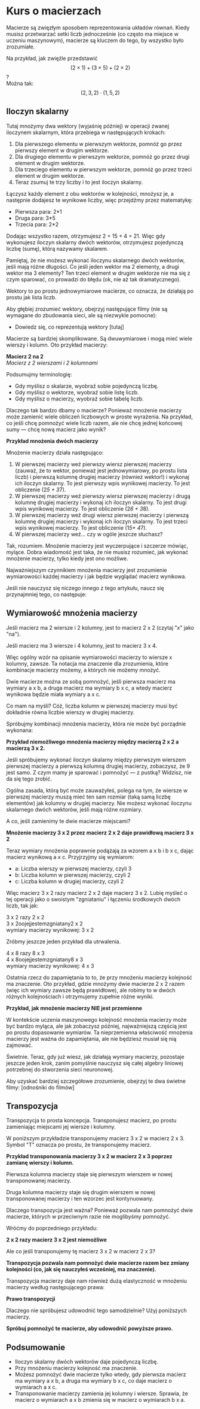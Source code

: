 # Kurs o macierzach

Macierze są zwięzłym sposobem reprezentowania układów równań. Kiedy musisz przetwarzać setki liczb jednocześnie (co często ma miejsce w uczeniu maszynowym), macierze są kluczem do tego, by wszystko było zrozumiałe.

Na przykład, jak zwięźle przedstawić $$(2 \times 1) + (3 \times 5) + (2 \times 2)$$
?   
Można tak:  
$$(2, 3, 2) \cdot(1, 5, 2)$$


## Iloczyn skalarny
Tutaj mnożymy dwa wektory (wyjaśnię później) w operacji zwanej iloczynem skalarnym, która przebiega w następujących krokach:

1. Dla pierwszego elementu w pierwszym wektorze, pomnóż go przez pierwszy element w drugim wektorze.
2. Dla drugiego elementu w pierwszym wektorze, pomnóż go przez drugi element w drugim wektorze.
3. Dla trzeciego elementu w pierwszym wektorze, pomnóż go przez trzeci element w drugim wektorze.
4. Teraz zsumuj te trzy liczby i to jest iloczyn skalarny.

Łączysz każdy element z obu wektorów w kolejności, mnożysz je, a następnie dodajesz te wynikowe liczby, więc przejdźmy przez matematykę:

- Pierwsza para: 2*1
- Druga para: 3*5
- Trzecia para: 2*2

Dodając wszystko razem, otrzymujesz 2 + 15 + 4 = 21. Więc gdy wykonujesz iloczyn skalarny dwóch wektorów, otrzymujesz pojedynczą liczbę (sumę), którą nazywamy skalarem.

Pamiętaj, że nie możesz wykonać iloczynu skalarnego dwóch wektorów, jeśli mają różne długości. Co jeśli jeden wektor ma 2 elementy, a drugi wektor ma 3 elementy? Ten trzeci element w drugim wektorze nie ma się z czym sparować, co prowadzi do błędu (ok, nie aż tak dramatycznego).

Wektory to po prostu jednowymiarowe macierze, co oznacza, że działają po prostu jak lista liczb.

Aby głębiej zrozumieć wektory, obejrzyj następujące filmy (nie są wymagane do zbudowania sieci, ale są niezwykle pomocne):
- Dowiedz się, co reprezentują wektory [tutaj]

Macierze są bardziej skomplikowane. Są dwuwymiarowe i mogą mieć wiele wierszy i kolumn. Oto przykład macierzy:

**Macierz 2 na 2**  
*Macierz z 2 wierszami i 2 kolumnami*

Podsumujmy terminologię:
- Gdy myślisz o skalarze, wyobraź sobie pojedynczą liczbę.
- Gdy myślisz o wektorze, wyobraź sobie listę liczb.
- Gdy myślisz o macierzy, wyobraź sobie tabelę liczb.

Dlaczego tak bardzo dbamy o macierze? Ponieważ mnożenie macierzy może zamienić wiele obliczeń liczbowych w proste wyrażenia. Na przykład, co jeśli chcę pomnożyć wiele liczb razem, ale nie chcę jednej końcowej sumy — chcę nową macierz jako wynik?

**Przykład mnożenia dwóch macierzy**

Mnożenie macierzy działa następująco:
1. W pierwszej macierzy weź pierwszy wiersz pierwszej macierzy (zauważ, że to wektor, ponieważ jest jednowymiarowy, po prostu lista liczb) i pierwszą kolumnę drugiej macierzy (również wektor!) i wykonaj ich iloczyn skalarny. To jest pierwszy wpis wynikowej macierzy. To jest obliczenie (2*5 + 3*7).
2. W pierwszej macierzy weź pierwszy wiersz pierwszej macierzy i drugą kolumnę drugiej macierzy i wykonaj ich iloczyn skalarny. To jest drugi wpis wynikowej macierzy. To jest obliczenie (2*6 + 3*8).
3. W pierwszej macierzy weź drugi wiersz pierwszej macierzy i pierwszą kolumnę drugiej macierzy i wykonaj ich iloczyn skalarny. To jest trzeci wpis wynikowej macierzy. To jest obliczenie (1*5+ 4*7).
4. W pierwszej macierzy weź... czy w ogóle jeszcze słuchasz?

Tak, rozumiem. Mnożenie macierzy jest wyczerpujące i szczerze mówiąc, mylące. Dobra wiadomość jest taka, że nie musisz rozumieć, jak wykonać mnożenie macierzy, tylko kiedy jest ono możliwe.

Najważniejszym czynnikiem mnożenia macierzy jest zrozumienie wymiarowości każdej macierzy i jak będzie wyglądać macierz wynikowa.

Jeśli nie nauczysz się niczego innego z tego artykułu, naucz się przynajmniej tego, co następuje:

## Wymiarowość mnożenia macierzy
Jeśli macierz ma 2 wiersze i 2 kolumny, jest to macierz 2 x 2 (czytaj "x" jako "na").

Jeśli macierz ma 3 wiersze i 4 kolumny, jest to macierz 3 x 4.

Więc ogólny wzór na opisanie wymiarowości macierzy to wiersze x kolumny, zawsze. Ta notacja ma znaczenie dla zrozumienia, które kombinacje macierzy możemy, a których nie możemy mnożyć.

Dwie macierze można ze sobą pomnożyć, jeśli pierwsza macierz ma wymiary a x b, a druga macierz ma wymiary b x c, a wtedy macierz wynikowa będzie miała wymiary a x c.

Co mam na myśli? Cóż, liczba kolumn w pierwszej macierzy musi być dokładnie równa liczbie wierszy w drugiej macierzy.

Spróbujmy kombinacji mnożenia macierzy, która nie może być porządnie wykonana:

**Przykład niemożliwego mnożenia macierzy między macierzą 2 x 2 a macierzą 3 x 2.**

Jeśli spróbujemy wykonać iloczyn skalarny między pierwszym wierszem pierwszej macierzy a pierwszą kolumną drugiej macierzy, zobaczysz, że 9 jest samo. Z czym mamy je sparować i pomnożyć — z pustką? Widzisz, nie da się tego zrobić.

Ogólna zasada, którą być może zauważyłeś, polega na tym, że wiersze w pierwszej macierzy muszą mieć ten sam rozmiar (taką samą liczbę elementów) jak kolumny w drugiej macierzy. Nie możesz wykonać iloczynu skalarnego dwóch wektorów, jeśli mają różne rozmiary.

A co, jeśli zamienimy te dwie macierze miejscami?

**Mnożenie macierzy 3 x 2 przez macierz 2 x 2 daje prawidłową macierz 3 x 2**

Teraz wymiary mnożenia poprawnie podążają za wzorem a x b i b x c, dając macierz wynikową a x c. Przyjrzyjmy się wymiarom:

- a: Liczba wierszy w pierwszej macierzy, czyli 3
- b: Liczba kolumn w pierwszej macierzy, czyli 2
- c: Liczba kolumn w drugiej macierzy, czyli 2

Więc macierz 3 x 2 razy macierz 2 x 2 daje macierz 3 x 2. Lubię myśleć o tej operacji jako o swoistym "zgniataniu" i łączeniu środkowych dwóch liczb, tak jak:

3 x 2 razy 2 x 2  
3 x 2oojejjestemzgniatany2 x 2  
wymiary macierzy wynikowej: 3 x 2

Zróbmy jeszcze jeden przykład dla utrwalenia.

4 x 8 razy 8 x 3  
4 x 8oojejjestemzgniatany8 x 3  
wymiary macierzy wynikowej: 4 x 3

Ostatnia rzecz do zapamiętania to to, że przy mnożeniu macierzy kolejność ma znaczenie. Oto przykład, gdzie mnożymy dwie macierze 2 x 2 razem (więc ich wymiary zawsze będą prawidłowe), ale robimy to w dwóch różnych kolejnościach i otrzymujemy zupełnie różne wyniki.

**Przykład, jak mnożenie macierzy NIE jest przemienne**

W kontekście uczenia maszynowego kolejność mnożenia macierzy może być bardzo myląca, ale jak zobaczysz później, najważniejszą częścią jest po prostu dopasowanie wymiarów. Ta nieprzemienna właściwość mnożenia macierzy jest ważna do zapamiętania, ale nie będziesz musiał się nią zajmować.

Świetnie. Teraz, gdy już wiesz, jak działają wymiary macierzy, pozostaje jeszcze jeden krok, zanim pomyślnie nauczysz się całej algebry liniowej potrzebnej do stworzenia sieci neuronowej.

Aby uzyskać bardziej szczegółowe zrozumienie, obejrzyj te dwa świetne filmy:
[odnośniki do filmów]

## Transpozycja
Transpozycja to prosta koncepcja. Transponujesz macierz, po prostu zamieniając miejscami jej wiersze i kolumny.

W poniższym przykładzie transponujemy macierz 3 x 2 w macierz 2 x 3. Symbol "T" oznacza po prostu, że transponujemy macierz.

**Przykład transponowania macierzy 3 x 2 w macierz 2 x 3 poprzez zamianę wierszy i kolumn.**

Pierwsza kolumna macierzy staje się pierwszym wierszem w nowej transponowanej macierzy.

Druga kolumna macierzy staje się drugim wierszem w nowej transponowanej macierzy i ten wzorzec jest kontynuowany.

Dlaczego transpozycja jest ważna? Ponieważ pozwala nam pomnożyć dwie macierze, których w przeciwnym razie nie moglibyśmy pomnożyć.

Wróćmy do poprzedniego przykładu:

**2 x 2 razy macierz 3 x 2 jest niemożliwe**

Ale co jeśli transponujemy tę macierz 3 x 2 w macierz 2 x 3?

**Transpozycja pozwala nam pomnożyć dwie macierze razem bez zmiany kolejności (co, jak się nauczyłeś wcześniej, ma znaczenie).**

Transpozycja macierzy daje nam również dużą elastyczność w mnożeniu macierzy według następującego prawa:

**Prawo transpozycji**

Dlaczego nie spróbujesz udowodnić tego samodzielnie? Użyj poniższych macierzy.

**Spróbuj pomnożyć te macierze, aby udowodnić powyższe prawo.**

## Podsumowanie
- Iloczyn skalarny dwóch wektorów daje pojedynczą liczbę.
- Przy mnożeniu macierzy kolejność ma znaczenie.
- Możesz pomnożyć dwie macierze tylko wtedy, gdy pierwsza macierz ma wymiary a x b, a druga ma wymiary b x c, co daje macierz o wymiarach a x c.
- Transponowanie macierzy zamienia jej kolumny i wiersze. Sprawia, że macierz o wymiarach a x b zmienia się w macierz o wymiarach b x a.
